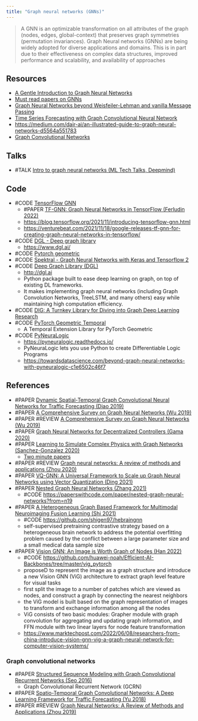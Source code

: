 ```yaml
---
title: "Graph neural networks (GNNs)"
---
```


> A GNN is an optimizable transformation on all attributes of the graph (nodes, edges, global-context) that preserves graph symmetries (permutation invariances). Graph Neural networks (GNNs) are being widely adopted for diverse applications and domains. This is in part due to their effectiveness on complex data structures, improved performance and scalability, and availability of approaches

## Resources
- [A Gentle Introduction to Graph Neural Networks](https://distill.pub/2021/gnn-intro/)
- [Must read papers on GNNs](https://github.com/thunlp/GNNPapers)
- [Graph Neural Networks beyond Weisfeiler-Lehman and vanilla Message Passing](https://towardsdatascience.com/graph-neural-networks-beyond-weisfeiler-lehman-and-vanilla-message-passing-bc8605fa59a)
- [Time Series Forecasting with Graph Convolutional Neural Network](https://towardsdatascience.com/time-series-forecasting-with-graph-convolutional-neural-network-7ffb3b70afcf)
- https://medium.com/dair-ai/an-illustrated-guide-to-graph-neural-networks-d5564a551783
- [Graph Convolutional Networks](http://tkipf.github.io/graph-convolutional-networks/)

## Talks
- #TALK [Intro to graph neural networks (ML Tech Talks, Deepmind)](https://www.youtube.com/watch?v=8owQBFAHw7E)

## Code
- #CODE [TensorFlow GNN](https://github.com/tensorflow/gnn)
	- #PAPER [TF-GNN: Graph Neural Networks in TensorFlow (Ferludin 2022)](https://arxiv.org/pdf/2207.03522)
	- https://blog.tensorflow.org/2021/11/introducing-tensorflow-gnn.html
	- https://venturebeat.com/2021/11/18/google-releases-tf-gnn-for-creating-graph-neural-networks-in-tensorflow/
- #CODE [DGL - Deep graph library](https://github.com/dmlc/dgl)
	- https://www.dgl.ai/
- #CODE [Pytorch geometric](https://github.com/rusty1s/pytorch_geometric)
- #CODE [Spektral - Graph Neural Networks with Keras and Tensorflow 2](https://github.com/danielegrattarola/spektral)
- #CODE [Deep Graph Library (DGL)](https://github.com/dmlc/dgl) 
	- http://dgl.ai
	- Python package built to ease deep learning on graph, on top of existing DL frameworks. 
	- It makes implementing graph neural networks (including Graph Convolution Networks, TreeLSTM, and many others) easy while maintaining high computation efficiency.
- #CODE [DIG: A Turnkey Library for Diving into Graph Deep Learning Research](https://github.com/divelab/DIG)
- #CODE [PyTorch Geometric Temporal](https://github.com/benedekrozemberczki/pytorch_geometric_temporal)
	- A Temporal Extension Library for PyTorch Geometric
- #CODE [PyNeuraLogic](https://github.com/LukasZahradnik/PyNeuraLogic)
	- https://pyneuralogic.readthedocs.io/
	- PyNeuraLogic lets you use Python to create Differentiable Logic Programs
	- https://towardsdatascience.com/beyond-graph-neural-networks-with-pyneuralogic-c1e6502c46f7

## References
- #PAPER [Dynamic Spatial-Temporal Graph Convolutional Neural Networks for Traffic Forecasting (Diao 2019)](https://www.aaai.org/ojs/index.php/AAAI/article/view/3877)
- #PAPER [A Comprehensive Survey on Graph Neural Networks (Wu 2019)](https://arxiv.org/abs/1901.00596)
- #PAPER #REVIEW [A Comprehensive Survey on Graph Neural Networks (Wu 2019)](https://arxiv.org/pdf/1901.00596)
- #PAPER [Graph Neural Networks for Decentralized Controllers (Gama 2020)](https://arxiv.org/abs/2003.10280 )
- #PAPER [Learning to Simulate Complex Physics with Graph Networks (Sanchez-Gonzalez 2020)](https://arxiv.org/abs/2002.09405)
	- [Two minute papers](https://www.youtube.com/watch?v=2Bw5f4vYL98)
- #PAPER #REVIEW [Graph neural networks: A review of methods and applications (Zhou 2020)](https://www.sciencedirect.com/science/article/pii/S2666651021000012)
- #PAPER [VQ-GNN: A Universal Framework to Scale up Graph Neural Networks using Vector Quantization (Ding 2021)](https://arxiv.org/abs/2110.14363)
- #PAPER [Nested Graph Neural Networks (Zhang 2021)](https://arxiv.org/abs/2110.13197)
	- #CODE https://paperswithcode.com/paper/nested-graph-neural-networks?from=n19
- #PAPER [A Heterogeneous Graph Based Framework for Multimodal Neuroimaging Fusion Learning (Shi 2021)](https://arxiv.org/abs/2110.08465)
	- #CODE https://github.com/shigen97/hebraingnn
	- self-supervised pretraining contrastive strategy based on a heterogeneous brain network to address the potential overfitting problem caused by the conflict between a large parameter size and a small medical data sample size
- #PAPER [Vision GNN: An Image is Worth Graph of Nodes (Han 2022)](https://arxiv.org/pdf/2206.00272v2)
	- #CODE https://github.com/huawei-noah/Efficient-AI-Backbones/tree/master/vig_pytorch
	- proposeD to represent the image as a graph structure and introduce a new Vision GNN (ViG) architecture to extract graph level feature for visual tasks
	- first split the image to a number of patches which are viewed as nodes, and construct a graph by connecting the nearest neighbors
	- the ViG model is built based on the graph representation of images to transform and exchange information among all the nodes
	- ViG consists of two basic modules: Grapher module with graph convolution for aggregating and updating graph information, and FFN module with two linear layers for node feature transformation
	- https://www.marktechpost.com/2022/06/08/researchers-from-china-introduce-vision-gnn-vig-a-graph-neural-network-for-computer-vision-systems/

### Graph convolutional networks
- #PAPER [Structured Sequence Modeling with Graph Convolutional Recurrent Networks (Seo 2016)](https://arxiv.org/abs/1612.07659)
	- Graph Convolutional Recurrent Network (GCRN)
- #PAPER [Spatio-Temporal Graph Convolutional Networks: A Deep Learning Framework for Traffic Forecasting (Yu 2018)](https://arxiv.org/abs/1709.04875 )
- #PAPER #REVIEW [Graph Neural Networks: A Review of Methods and Applications (Zhou 2019)](https://arxiv.org/abs/1812.08434)
